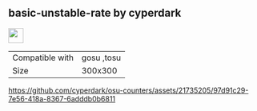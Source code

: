 ## basic-unstable-rate by cyperdark

<a href="https://github.com/cyperdark" target="_blank"><img width="30" src="https://cdn-icons-png.flaticon.com/128/5968/5968866.png" /></a>

|||
| ------------- | ------------- |
| Compatible with | gosu ,tosu |
| Size | 300x300 |


https://github.com/cyperdark/osu-counters/assets/21735205/97d91c29-7e56-418a-8367-6adddb0b6811